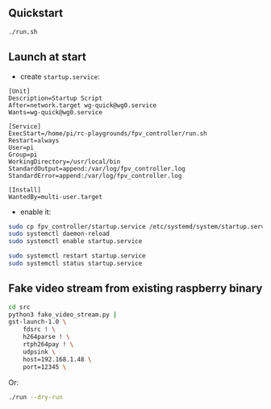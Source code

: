 ## Quickstart
```sh
./run.sh
```


## Launch at start
- create `startup.service`:
```
[Unit]
Description=Startup Script
After=network.target wg-quick@wg0.service
Wants=wg-quick@wg0.service

[Service]
ExecStart=/home/pi/rc-playgrounds/fpv_controller/run.sh
Restart=always
User=pi
Group=pi
WorkingDirectory=/usr/local/bin
StandardOutput=append:/var/log/fpv_controller.log
StandardError=append:/var/log/fpv_controller.log

[Install]
WantedBy=multi-user.target
```

- enable it:
```sh
sudo cp fpv_controller/startup.service /etc/systemd/system/startup.service
sudo systemctl daemon-reload
sudo systemctl enable startup.service
```


```sh
sudo systemctl restart startup.service
sudo systemctl status startup.service
```

## Fake video stream from existing raspberry binary
```sh
cd src
python3 fake_video_stream.py |
gst-launch-1.0 \
    fdsrc ! \
    h264parse ! \
    rtph264pay ! \
    udpsink \
    host=192.168.1.48 \
    port=12345 \
```

Or:
```sh
./run --dry-run
```